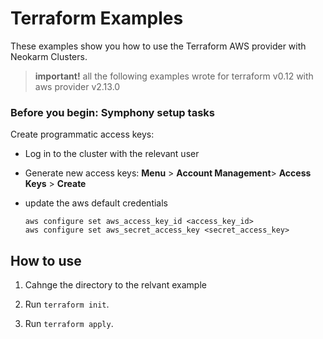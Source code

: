 # Terraform Examples

These examples show you how to use the Terraform AWS provider with Neokarm Clusters.

> **important!** all the following examples wrote for terraform v0.12 with aws provider v2.13.0

### Before you begin: Symphony setup tasks

Create programmatic access keys:

* Log in to the cluster with the relevant user

* Generate new access keys: **Menu** > **Account Management**> **Access Keys** > **Create**

* update the aws default credentials

    ```
    aws configure set aws_access_key_id <access_key_id>
    aws configure set aws_secret_access_key <secret_access_key>
    ```

## How to use

1. Cahnge the directory to the relvant example

2. Run `terraform init`.

3. Run `terraform apply`.